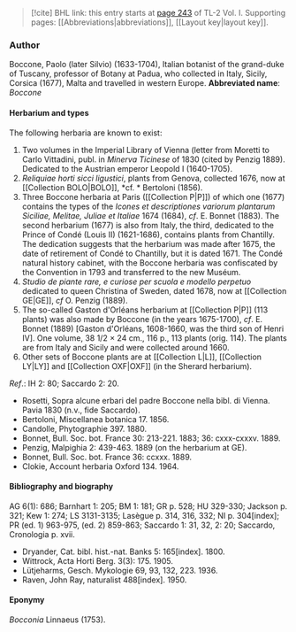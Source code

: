 > [!cite] BHL link: this entry starts at [page 243](https://www.biodiversitylibrary.org/page/33120374) of TL-2 Vol. I.
> Supporting pages: [[Abbreviations|abbreviations]], [[Layout key|layout key]].

### Author

Boccone, Paolo (later Silvio) (1633-1704), Italian botanist of the grand-duke of Tuscany, professor of Botany at Padua, who collected in Italy, Sicily, Corsica (1677), Malta and travelled in western Europe. 
**Abbreviated name**: *Boccone*

#### Herbarium and types

The following herbaria are known to exist:
1. Two volumes in the Imperial Library of Vienna (letter from Moretti to Carlo Vittadini, publ. in *Minerva Ticinese* of 1830 (cited by Penzig 1889). Dedicated to the Austrian emperor Leopold I (1640-1705).
2. *Reliquiae horti sicci ligustici*, plants from Genova, collected 1676, now at [[Collection BOLO|BOLO]], *cf. * Bertoloni (1856).
3. Three Boccone herbaria at Paris ([[Collection P|P]]) of which one (1677) contains the types of the *Icones et descriptiones variorum plantarum Siciliae, Melitae, Juliae et Italiae* 1674 (1684), *cf*. E. Bonnet (1883). The second herbarium (1677) is also from Italy, the third, dedicated to the Prince of Condé (Louis II) (1621-1686), contains plants from Chantilly. The dedication suggests that the herbarium was made after 1675, the date of retirement of Condé to Chantilly, but it is dated 1671. The Condé natural history cabinet, with the Boccone herbaria was confiscated by the Convention in 1793 and transferred to the new Muséum.
4. *Studio de piante rare, e curiose per scuola e modello perpetuo* dedicated to queen Christina of Sweden, dated 1678, now at [[Collection GE|GE]], *cf* O. Penzig (1889).
5. The so-called Gaston d'Orléans herbarium at [[Collection P|P]] (113 plants) was also made by Boccone (in the years 1675-1700), *cf*. E. Bonnet (1889) \[Gaston d'Orléans, 1608-1660, was the third son of Henri IV\]. One volume, 38 1/2 × 24 cm., 116 p., 113 plants (orig. 114). The plants are from Italy and Sicily and were collected around 1660.
6. Other sets of Boccone plants are at [[Collection L|L]], [[Collection LY|LY]] and [[Collection OXF|OXF]] (in the Sherard herbarium).

*Ref*.: IH 2: 80; Saccardo 2: 20.
- Rosetti, Sopra alcune erbari del padre Boccone nella bibl. di Vienna. Pavia 1830 (n.v., fide Saccardo).
- Bertoloni, Miscellanea botanica 17. 1856.
- Candolle, Phytographie 397. 1880.
- Bonnet, Bull. Soc. bot. France 30: 213-221. 1883; 36: cxxx-cxxxv. 1889.
- Penzig, Malpighia 2: 439-463. 1889 (on the herbarium at GE).
- Bonnet, Bull. Soc. bot. France 36: ccxxx. 1889.
- Clokie, Account herbaria Oxford 134. 1964.

#### Bibliography and biography

AG 6(1): 686; Barnhart 1: 205; BM 1: 181; GR p. 528; HU 329-330; Jackson p. 321; Kew 1: 274; LS 3131-3135; Lasègue p. 314, 316, 332; NI p. 304\[index\]; PR (ed. 1) 963-975, (ed. 2) 859-863; Saccardo 1: 31, 32, 2: 20; Saccardo, Cronologia p. xvii.
- Dryander, Cat. bibl. hist.-nat. Banks 5: 165\[index\]. 1800.
- Wittrock, Acta Horti Berg. 3(3): 175. 1905.
- Lütjeharms, Gesch. Mykologie 69, 93, 132, 223. 1936.
- Raven, John Ray, naturalist 488\[index\]. 1950.

#### Eponymy

*Bocconia* Linnaeus (1753).

